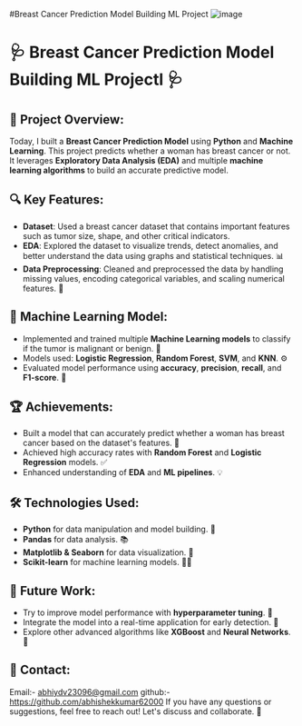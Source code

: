 #Breast Cancer Prediction Model Building ML Project
![image](https://github.com/user-attachments/assets/732dfec3-6c64-43ee-b7ad-6cfe212c2db5)



# 🩺 Breast Cancer Prediction Model Building ML Projectl 🩺

## 🚀 Project Overview:
Today, I built a **Breast Cancer Prediction Model** using **Python** and **Machine Learning**. This project predicts whether a woman has breast cancer or not. It leverages **Exploratory Data Analysis (EDA)** and multiple **machine learning algorithms** to build an accurate predictive model.

## 🔍 Key Features:
- **Dataset**: Used a breast cancer dataset that contains important features such as tumor size, shape, and other critical indicators.
- **EDA**: Explored the dataset to visualize trends, detect anomalies, and better understand the data using graphs and statistical techniques. 📊
- **Data Preprocessing**: Cleaned and preprocessed the data by handling missing values, encoding categorical variables, and scaling numerical features. 🧹
  
## 🔬 Machine Learning Model:
- Implemented and trained multiple **Machine Learning models** to classify if the tumor is malignant or benign. 🤖
- Models used: **Logistic Regression**, **Random Forest**, **SVM**, and **KNN**. ⚙️
- Evaluated model performance using **accuracy**, **precision**, **recall**, and **F1-score**. 🎯
  
## 🏆 Achievements:
- Built a model that can accurately predict whether a woman has breast cancer based on the dataset's features. 🎉
- Achieved high accuracy rates with **Random Forest** and **Logistic Regression** models. ✅
- Enhanced understanding of **EDA** and **ML pipelines**. 💡

## 🛠️ Technologies Used:
- **Python** for data manipulation and model building. 🐍
- **Pandas** for data analysis. 📚
- **Matplotlib & Seaborn** for data visualization. 🎨
- **Scikit-learn** for machine learning models. 🧑‍💻

## 🌟 Future Work:
- Try to improve model performance with **hyperparameter tuning**. 🔧
- Integrate the model into a real-time application for early detection. 📱
- Explore other advanced algorithms like **XGBoost** and **Neural Networks**. 🧠

## 💬 Contact:
Email:- abhiydv23096@gmail.com
github:- https://github.com/abhishekkumar62000
If you have any questions or suggestions, feel free to reach out! Let's discuss and collaborate. 🤝

